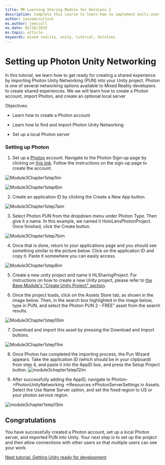 ```yaml
---
title: MR Learning Sharing Module for HoloLens 2
description: Complete this course to learn how to implement multi-user shared experiences within a HoloLens 2 application.
author: jessemcculloch
ms.author: jemccull
ms.date: 02/26/2019
ms.topic: article
keywords: mixed reality, unity, tutorial, hololens
---
```


#  Setting up Photon Unity Networking

In this tutorial, we learn how to get ready for creating a shared experience by importing Photon Unity Networking (PUN) into your Unity project. Photon is one of several networking options available to Mixed Reality developers to create shared experiences. We we will learn how to create a Photon account, import Photon, and create an optional local server

Objectives:

* Learn how to create a Photon account

* Learn how to find and import Photon Unity Networking

* Set up a local Photon server

  

### Setting up Photon

1. Set up a [Photon](https://dashboard.photonengine.com/en-US/Account/SignUp) account. Navigate to the Photon Sign-up page by clicking on [this link](https://dashboard.photonengine.com/en-US/Account/SignUp). Follow the instructions on the sign-up page to create the account. 
   

![Module3Chapter1step1im](images/module3chapter1step1im.PNG)

![Module3Chapter1step6im](images/module3chapter1step6im.PNG)

2. Create an application ID by clicking the Create a New App button.

![Module3Chapter1step7aim](images/module3chapter1step7aim.PNG)

3. Select Photon PUN from the dropdown menu under Photon Type. Then give it a name. In this example, we named it HoloLensPhotonProject. Once finished, click the Create button.

![Module3Chapter1step7bim](images/module3chapter1step7bim.PNG)

4. Once that is done, return to your applications page and you should see something similar to the picture below. Click on the application ID and copy it. Paste it somewhere you can easily access.  

![Module3Chapter1step8im](images/module3chapter1step8im.PNG)

5. Create a new unity project and name it HLSharingProject. For instructions on how to create a new Unity project, please refer to [the Base Module's "Create Unity Project" section](https://docs.microsoft.com/en-us/windows/mixed-reality/mrlearning-base-ch1#create-new-unity-project). 

6. Once the project loads, click on the Assets Store tab, as shown in the image below. Then, in the search box highlighted in the image below, type in PUN, and select the Photon PUN 2 - FREE" asset from the search results. 

![Module3Chapter1step10im](images/module3chapter1step10im.PNG)

7. Download and import this asset by pressing the Download and Import buttons.

![Module3Chapter1step11im](images/module3chapter1step11im.PNG)

8. Once Photon has completed the importing process, the Pun Wizard appears. Take the application ID (which should be in your clipboard) from step 4, and paste it into the AppID box, and press the Setup Project button. 
![module3chapter1step12im](images/module3chapter1step12im.PNG)

9. After successfully adding the AppID, navigate to Photon->PhotonUnityNetworking ->Resources->PhotonServerSettings in Assets. Select the Use Name Server option, and set the fixed region to US or your photon service region.

![module3chapter1step13im](images/module3chapter1step13im.PNG)

## Congratulations

You have successfully created a Photon account, set up a local Photon server, and imported PUN into Unity. Your next step is to set up the project and then allow connections with other users so that multiple users can see your work. 

[Next tutorial: Getting Unity ready for development](mrlearning-sharing(photon)-ch2.md)


